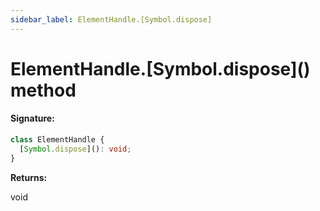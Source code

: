 ```yaml
---
sidebar_label: ElementHandle.[Symbol.dispose]
---
```


# ElementHandle.\[Symbol.dispose\]() method

#### Signature:

```typescript
class ElementHandle {
  [Symbol.dispose](): void;
}
```

**Returns:**

void
